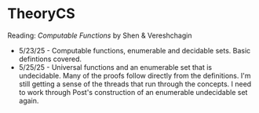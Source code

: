 # TheoryCS

Reading: *Computable Functions* by Shen & Vereshchagin

* 5/23/25 - Computable functions, enumerable and decidable sets. Basic defintions covered.
* 5/25/25 - Universal functions and an enumerable set that is undecidable. Many of the proofs follow directly from the definitions. I'm still getting a sense of the threads that run through the concepts. I need to work through Post's construction of an enumerable undecidable set again.
